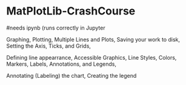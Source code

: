 # MatPlotLib-CrashCourse

#needs ipynb (runs correctly in Jupyter

Graphing, Plotting, Multiple Lines and Plots, Saving your work to disk, Setting the Axis, Ticks, and Grids,

Defining line appearrance, Accessible Graphics, Line Styles, Colors, Markers, Labels, Annotations, and Legends,

Annotating (Labeling) the chart, Creating the legend
